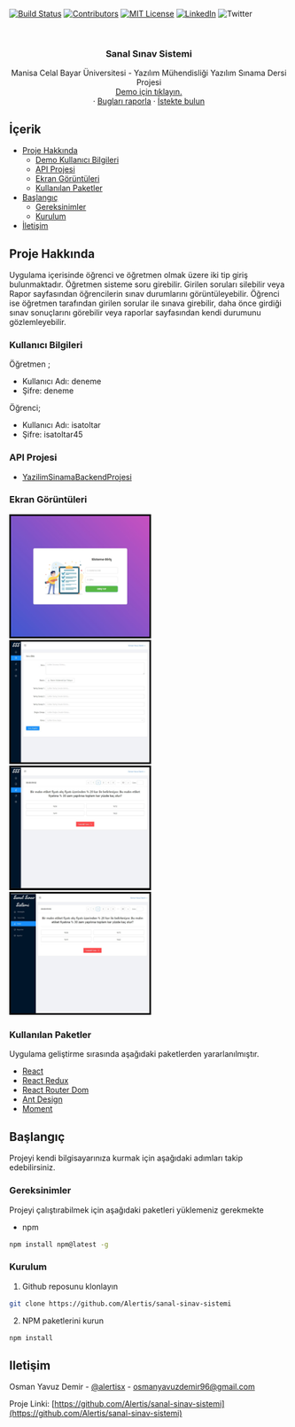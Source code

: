 <!-- PROJECT SHIELDS -->
[![Build Status][build-shield]]()
[![Contributors][contributors-shield]]()
[![MIT License][license-shield]][license-url]
[![LinkedIn][linkedin-shield]][linkedin-url]
![Twitter][twitter-shield]




<!-- PROJECT LOGO -->
<br />
<p align="center">
  <a href="https://github.com/Alertis/kodiainternproject">
    <h3></h3>
  </a>

  <h3 align="center">Sanal Sınav Sistemi</h3>

  <p align="center">
    Manisa Celal Bayar Üniversitesi - Yazılım Mühendisliği Yazılım Sınama Dersi Projesi
    <br />
    <a href="https://agitated-mcnulty-e705c3.netlify.com"> Demo için tıklayın.</a>
    <br />
    ·
    <a href="https://github.com/Alertis/sanal-sinav-sistemi/issues">Bugları raporla</a>
    ·
    <a href="https://github.com/Alertis/sanal-sinav-sistemi/issues">İstekte bulun</a>
  </p>
</p>


<!-- TABLE OF CONTENTS -->
## İçerik

* [Proje Hakkında](#proje-hakkında)
  * [Demo Kullanıcı Bilgileri](#kullanıcı-bilgileri)
  * [API Projesi](#kullanıcı-bilgileri)
  * [Ekran Görüntüleri](#ekran-görüntüleri)
  * [Kullanılan Paketler](#api-projesi)
* [Başlangıç](#başlangıç)
  * [Gereksinimler](#gereksinimler)
  * [Kurulum](#kurulum)
* [İletişim](#iletişim)

## Proje Hakkında

Uygulama içerisinde öğrenci ve öğretmen olmak üzere iki tip giriş bulunmaktadır. Öğretmen sisteme soru girebilir. Girilen soruları silebilir veya Rapor sayfasından öğrencilerin sınav durumlarını görüntüleyebilir. Öğrenci ise öğretmen tarafından girilen sorular ile sınava girebilir, daha önce girdiği sınav sonuçlarını görebilir veya raporlar sayfasından kendi durumunu gözlemleyebilir.

### Kullanıcı Bilgileri
Öğretmen ;
* Kullanıcı Adı: deneme
* Şifre: deneme

Öğrenci; 
* Kullanıcı Adı: isatoltar
* Şifre: isatoltar45

### API Projesi
* [YazilimSinamaBackendProjesi](https://github.com/toltarisa/YazilimSinamaBackendProjesi)

### Ekran Görüntüleri
<img style="border:3px solid #000;" src="./screenshots/1.jpeg" width="250"/>
<img style="border:3px solid #000;" src="./screenshots/2.jpeg" width="250"/>
<img style="border:3px solid #000;" src="./screenshots/3.jpeg" width="250"/>
<img style="border:3px solid #000;" src="./screenshots/4.jpeg" width="250"/>

### Kullanılan Paketler
Uygulama geliştirme sırasında aşağıdaki paketlerden yararlanılmıştır.
* [React](https://reactjs.org/)
* [React Redux](https://redux.js.org/basics/usage-with-react)
* [React Router Dom](https://www.npmjs.com/package/react-router-dom)
* [Ant Design](https://ant.design/docs/react/introduce)
* [Moment](https://www.npmjs.com/package/moment)



<!-- GETTING STARTED -->
## Başlangıç

Projeyi kendi bilgisayarınıza kurmak için aşağıdaki adımları takip edebilirsiniz.

### Gereksinimler

Projeyi çalıştırabilmek için aşağıdaki paketleri yüklemeniz gerekmekte
* npm
```sh
npm install npm@latest -g
```


### Kurulum

1. Github reposunu klonlayın
```sh
git clone https://github.com/Alertis/sanal-sinav-sistemi
```
2. NPM paketlerini kurun
```sh
npm install
```

<!-- CONTACT -->
## Iletişim

Osman Yavuz Demir - [@alertisx](https://twitter.com/Alertisx) - osmanyavuzdemir96@gmail.com

Proje Linki: [https://github.com/Alertis/sanal-sinav-sistemi](https://github.com/Alertis/sanal-sinav-sistemi)


<!-- MARKDOWN LINKS & IMAGES -->
[build-shield]: https://img.shields.io/badge/build-passing-brightgreen.svg?style=flat-square
[contributors-shield]: https://img.shields.io/badge/contributors-1-orange.svg?style=flat-square
[license-shield]: https://img.shields.io/badge/license-MIT-blue.svg?style=flat-square
[license-url]: https://choosealicense.com/licenses/mit
[linkedin-shield]: https://img.shields.io/badge/-LinkedIn-black.svg?style=flat-square&logo=linkedin&colorB=555
[linkedin-url]: https://www.linkedin.com/in/osmanyavuzdemir/
[twitter-shield]: https://img.shields.io/twitter/follow/Alertisx?label=Twitter&style=social